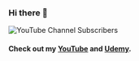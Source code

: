 ### Hi there 👋

![YouTube Channel Subscribers](https://img.shields.io/youtube/channel/subscribers/UCPQV5FFSex7jFuMgCD0nEPA)

#### Check out my [YouTube](https://www.youtube.com/@lucas-barake) and [Udemy](https://www.udemy.com/user/lucas-patron-22/).
